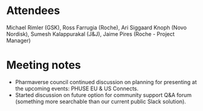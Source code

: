 # Attendees

Michael Rimler (GSK), Ross Farrugia (Roche), Ari Siggaard Knoph (Novo Nordisk), Sumesh Kalappurakal (J&J), Jaime Pires (Roche - Project Manager)

# Meeting notes
-    Pharmaverse council continued discussion on planning for presenting at the upcoming events: PHUSE EU & US Connects.
-    Started discussion on future option for community support Q&A forum (something more searchable than our current public Slack solution).
